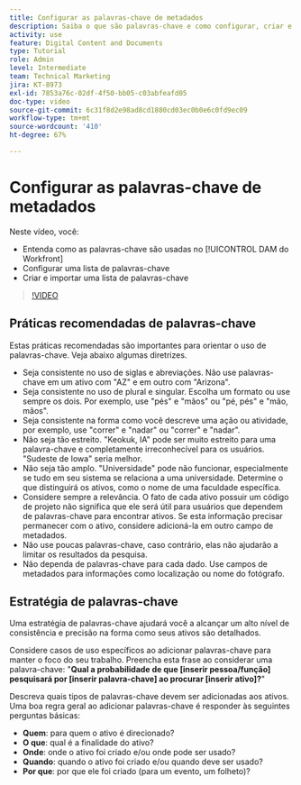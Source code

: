 ```yaml
---
title: Configurar as palavras-chave de metadados
description: Saiba o que são palavras-chave e como configurar, criar e importar uma lista de palavras-chave no [!UICONTROL DAM do Workfront].
activity: use
feature: Digital Content and Documents
type: Tutorial
role: Admin
level: Intermediate
team: Technical Marketing
jira: KT-8973
exl-id: 7853a76c-02df-4f50-bb05-c03abfeafd05
doc-type: video
source-git-commit: 6c31f8d2e98ad8cd1880cd03ec0b0e6c0fd9ec09
workflow-type: tm+mt
source-wordcount: '410'
ht-degree: 67%

---
```


# Configurar as palavras-chave de metadados

Neste vídeo, você:

* Entenda como as palavras-chave são usadas no [!UICONTROL DAM do Workfront]
* Configurar uma lista de palavras-chave
* Criar e importar uma lista de palavras-chave

>[!VIDEO](https://video.tv.adobe.com/v/335236/?quality=12&learn=on)

## Práticas recomendadas de palavras-chave

Estas práticas recomendadas são importantes para orientar o uso de palavras-chave. Veja abaixo algumas diretrizes.

* Seja consistente no uso de siglas e abreviações. Não use palavras-chave em um ativo com &quot;AZ&quot; e em outro com &quot;Arizona&quot;.
* Seja consistente no uso de plural e singular. Escolha um formato ou use sempre os dois. Por exemplo, use &quot;pés&quot; e &quot;mãos&quot; ou &quot;pé, pés&quot; e &quot;mão, mãos&quot;.
* Seja consistente na forma como você descreve uma ação ou atividade, por exemplo, use &quot;correr&quot; e &quot;nadar&quot; ou &quot;correr&quot; e &quot;nadar&quot;.
* Não seja tão estreito. &quot;Keokuk, IA&quot; pode ser muito estreito para uma palavra-chave e completamente irreconhecível para os usuários. &quot;Sudeste de Iowa&quot; seria melhor.
* Não seja tão amplo. &quot;Universidade&quot; pode não funcionar, especialmente se tudo em seu sistema se relaciona a uma universidade. Determine o que distinguirá os ativos, como o nome de uma faculdade específica.
* Considere sempre a relevância. O fato de cada ativo possuir um código de projeto não significa que ele será útil para usuários que dependem de palavras-chave para encontrar ativos. Se esta informação precisar permanecer com o ativo, considere adicioná-la em outro campo de metadados.
* Não use poucas palavras-chave, caso contrário, elas não ajudarão a limitar os resultados da pesquisa.
* Não dependa de palavras-chave para cada dado. Use campos de metadados para informações como localização ou nome do fotógrafo.

## Estratégia de palavras-chave

Uma estratégia de palavras-chave ajudará você a alcançar um alto nível de consistência e precisão na forma como seus ativos são detalhados.

Considere casos de uso específicos ao adicionar palavras-chave para manter o foco do seu trabalho. Preencha esta frase ao considerar uma palavra-chave: &quot;**Qual a probabilidade de que [inserir pessoa/função] pesquisará por [inserir palavra-chave] ao procurar [inserir ativo]?**&quot;

Descreva quais tipos de palavras-chave devem ser adicionadas aos ativos. Uma boa regra geral ao adicionar palavras-chave é responder às seguintes perguntas básicas:

* **Quem**: para quem o ativo é direcionado?
* **O que**: qual é a finalidade do ativo?
* **Onde**: onde o ativo foi criado e/ou onde pode ser usado?
* **Quando**: quando o ativo foi criado e/ou quando deve ser usado?
* **Por que**: por que ele foi criado (para um evento, um folheto)?
